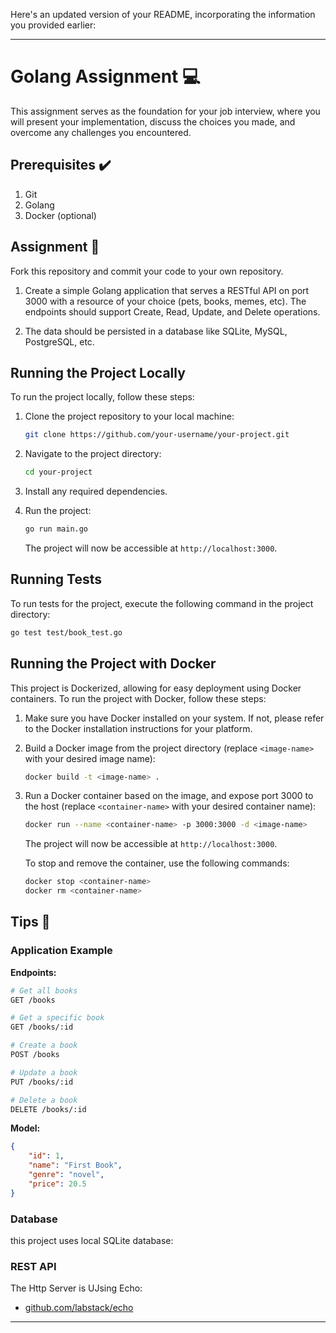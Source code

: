 Here's an updated version of your README, incorporating the information you provided earlier:

---

# Golang Assignment 💻

This assignment serves as the foundation for your job interview, where you will present your implementation, discuss the choices you made, and overcome any challenges you encountered.

## Prerequisites ✔️

1. Git
2. Golang
3. Docker (optional)

## Assignment 📝

Fork this repository and commit your code to your own repository.

1. Create a simple Golang application that serves a RESTful API on port 3000 with a resource of your choice (pets, books, memes, etc). The endpoints should support Create, Read, Update, and Delete operations.

2. The data should be persisted in a database like SQLite, MySQL, PostgreSQL, etc.

## Running the Project Locally

To run the project locally, follow these steps:

1. Clone the project repository to your local machine:

   ```bash
   git clone https://github.com/your-username/your-project.git
   ```

2. Navigate to the project directory:

   ```bash
   cd your-project
   ```

3. Install any required dependencies.

4. Run the project:

   ```bash
   go run main.go
   ```

   The project will now be accessible at `http://localhost:3000`.

## Running Tests

To run tests for the project, execute the following command in the project directory:

```bash
go test test/book_test.go
```

## Running the Project with Docker

This project is Dockerized, allowing for easy deployment using Docker containers. To run the project with Docker, follow these steps:

1. Make sure you have Docker installed on your system. If not, please refer to the Docker installation instructions for your platform.

2. Build a Docker image from the project directory (replace `<image-name>` with your desired image name):

   ```bash
   docker build -t <image-name> .
   ```

3. Run a Docker container based on the image, and expose port 3000 to the host (replace `<container-name>` with your desired container name):

   ```bash
   docker run --name <container-name> -p 3000:3000 -d <image-name>
   ```

   The project will now be accessible at `http://localhost:3000`.

   To stop and remove the container, use the following commands:

   ```bash
   docker stop <container-name>
   docker rm <container-name>
   ```



## Tips 🧞

### Application Example

**Endpoints:**

```sh
# Get all books
GET /books

# Get a specific book
GET /books/:id

# Create a book
POST /books

# Update a book
PUT /books/:id

# Delete a book
DELETE /books/:id
```

**Model:**

```json
{
    "id": 1,
    "name": "First Book",
    "genre": "novel",
    "price": 20.5
}
```

### Database

this project uses local SQLite database:



### REST API

The Http Server is UJsing Echo:

- [github.com/labstack/echo](https://github.com/labstack/echo)



---
